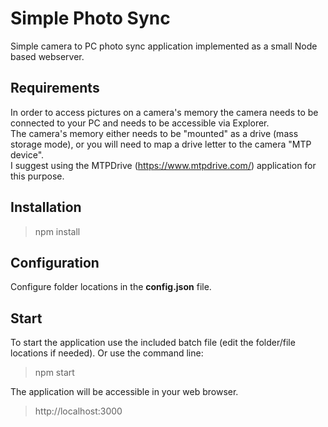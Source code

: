 # Simple Photo Sync
 Simple camera to PC photo sync application implemented as a small Node based webserver.
 ## Requirements
 In order to access pictures on a camera's memory the camera needs to be connected to your PC and needs to be accessible via Explorer.  
 The camera's memory either needs to be "mounted" as a drive (mass storage mode), or you will need to map a drive letter to the camera "MTP device".  
 I suggest using the MTPDrive (https://www.mtpdrive.com/) application for this purpose.
 ## Installation
 > npm install
 ## Configuration
 Configure folder locations in the **config.json** file.
 ## Start
 To start the application use the included batch file (edit the folder/file locations if needed).
 Or use the command line:  
 > npm start  
 
 The application will be accessible in your web browser.  
 > http://localhost:3000
 
 
